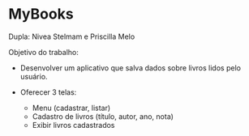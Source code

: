# MyBooks

Dupla: Nivea Stelmam e Priscilla Melo

Objetivo do trabalho:

* Desenvolver um aplicativo que salva dados sobre livros lidos pelo 
    usuário.

* Oferecer 3 telas:
    - Menu (cadastrar, listar)
    - Cadastro de livros (título, autor, ano, nota)
    - Exibir livros cadastrados
